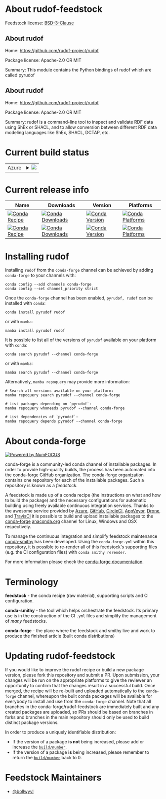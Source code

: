 About rudof-feedstock
=====================

Feedstock license: [BSD-3-Clause](https://github.com/conda-forge/rudof-feedstock/blob/main/LICENSE.txt)


About rudof
-----------

Home: https://github.com/rudof-project/rudof

Package license: Apache-2.0 OR MIT

Summary: This module contains the Python bindings of rudof which are called pyrudof

About rudof
-----------

Home: https://github.com/rudof-project/rudof

Package license: Apache-2.0 OR MIT

Summary: rudof is a command-line tool to inspect and validate RDF data using ShEx or 
SHACL, and to allow conversion between different RDF data modeling languages 
like ShEx, SHACL, DCTAP, etc.

Current build status
====================


<table>
    
  <tr>
    <td>Azure</td>
    <td>
      <details>
        <summary>
          <a href="https://dev.azure.com/conda-forge/feedstock-builds/_build/latest?definitionId=26549&branchName=main">
            <img src="https://dev.azure.com/conda-forge/feedstock-builds/_apis/build/status/rudof-feedstock?branchName=main">
          </a>
        </summary>
        <table>
          <thead><tr><th>Variant</th><th>Status</th></tr></thead>
          <tbody><tr>
              <td>linux_64_channel_sourcesconda-forgepython3.10.____cpython</td>
              <td>
                <a href="https://dev.azure.com/conda-forge/feedstock-builds/_build/latest?definitionId=26549&branchName=main">
                  <img src="https://dev.azure.com/conda-forge/feedstock-builds/_apis/build/status/rudof-feedstock?branchName=main&jobName=linux&configuration=linux%20linux_64_channel_sourcesconda-forgepython3.10.____cpython" alt="variant">
                </a>
              </td>
            </tr><tr>
              <td>linux_aarch64_channel_sourcesconda-forgepython3.10.____cpython</td>
              <td>
                <a href="https://dev.azure.com/conda-forge/feedstock-builds/_build/latest?definitionId=26549&branchName=main">
                  <img src="https://dev.azure.com/conda-forge/feedstock-builds/_apis/build/status/rudof-feedstock?branchName=main&jobName=linux&configuration=linux%20linux_aarch64_channel_sourcesconda-forgepython3.10.____cpython" alt="variant">
                </a>
              </td>
            </tr><tr>
              <td>linux_ppc64le_channel_sourcesconda-forgepython3.10.____cpython</td>
              <td>
                <a href="https://dev.azure.com/conda-forge/feedstock-builds/_build/latest?definitionId=26549&branchName=main">
                  <img src="https://dev.azure.com/conda-forge/feedstock-builds/_apis/build/status/rudof-feedstock?branchName=main&jobName=linux&configuration=linux%20linux_ppc64le_channel_sourcesconda-forgepython3.10.____cpython" alt="variant">
                </a>
              </td>
            </tr><tr>
              <td>osx_64_channel_sourcesconda-forgepython3.10.____cpython</td>
              <td>
                <a href="https://dev.azure.com/conda-forge/feedstock-builds/_build/latest?definitionId=26549&branchName=main">
                  <img src="https://dev.azure.com/conda-forge/feedstock-builds/_apis/build/status/rudof-feedstock?branchName=main&jobName=osx&configuration=osx%20osx_64_channel_sourcesconda-forgepython3.10.____cpython" alt="variant">
                </a>
              </td>
            </tr><tr>
              <td>osx_arm64_channel_sourcesconda-forgepython3.10.____cpython</td>
              <td>
                <a href="https://dev.azure.com/conda-forge/feedstock-builds/_build/latest?definitionId=26549&branchName=main">
                  <img src="https://dev.azure.com/conda-forge/feedstock-builds/_apis/build/status/rudof-feedstock?branchName=main&jobName=osx&configuration=osx%20osx_arm64_channel_sourcesconda-forgepython3.10.____cpython" alt="variant">
                </a>
              </td>
            </tr><tr>
              <td>win_64_channel_sourcesconda-forgepython3.10.____cpython</td>
              <td>
                <a href="https://dev.azure.com/conda-forge/feedstock-builds/_build/latest?definitionId=26549&branchName=main">
                  <img src="https://dev.azure.com/conda-forge/feedstock-builds/_apis/build/status/rudof-feedstock?branchName=main&jobName=win&configuration=win%20win_64_channel_sourcesconda-forgepython3.10.____cpython" alt="variant">
                </a>
              </td>
            </tr>
          </tbody>
        </table>
      </details>
    </td>
  </tr>
</table>

Current release info
====================

| Name | Downloads | Version | Platforms |
| --- | --- | --- | --- |
| [![Conda Recipe](https://img.shields.io/badge/recipe-pyrudof-green.svg)](https://anaconda.org/conda-forge/pyrudof) | [![Conda Downloads](https://img.shields.io/conda/dn/conda-forge/pyrudof.svg)](https://anaconda.org/conda-forge/pyrudof) | [![Conda Version](https://img.shields.io/conda/vn/conda-forge/pyrudof.svg)](https://anaconda.org/conda-forge/pyrudof) | [![Conda Platforms](https://img.shields.io/conda/pn/conda-forge/pyrudof.svg)](https://anaconda.org/conda-forge/pyrudof) |
| [![Conda Recipe](https://img.shields.io/badge/recipe-rudof-green.svg)](https://anaconda.org/conda-forge/rudof) | [![Conda Downloads](https://img.shields.io/conda/dn/conda-forge/rudof.svg)](https://anaconda.org/conda-forge/rudof) | [![Conda Version](https://img.shields.io/conda/vn/conda-forge/rudof.svg)](https://anaconda.org/conda-forge/rudof) | [![Conda Platforms](https://img.shields.io/conda/pn/conda-forge/rudof.svg)](https://anaconda.org/conda-forge/rudof) |

Installing rudof
================

Installing `rudof` from the `conda-forge` channel can be achieved by adding `conda-forge` to your channels with:

```
conda config --add channels conda-forge
conda config --set channel_priority strict
```

Once the `conda-forge` channel has been enabled, `pyrudof, rudof` can be installed with `conda`:

```
conda install pyrudof rudof
```

or with `mamba`:

```
mamba install pyrudof rudof
```

It is possible to list all of the versions of `pyrudof` available on your platform with `conda`:

```
conda search pyrudof --channel conda-forge
```

or with `mamba`:

```
mamba search pyrudof --channel conda-forge
```

Alternatively, `mamba repoquery` may provide more information:

```
# Search all versions available on your platform:
mamba repoquery search pyrudof --channel conda-forge

# List packages depending on `pyrudof`:
mamba repoquery whoneeds pyrudof --channel conda-forge

# List dependencies of `pyrudof`:
mamba repoquery depends pyrudof --channel conda-forge
```


About conda-forge
=================

[![Powered by
NumFOCUS](https://img.shields.io/badge/powered%20by-NumFOCUS-orange.svg?style=flat&colorA=E1523D&colorB=007D8A)](https://numfocus.org)

conda-forge is a community-led conda channel of installable packages.
In order to provide high-quality builds, the process has been automated into the
conda-forge GitHub organization. The conda-forge organization contains one repository
for each of the installable packages. Such a repository is known as a *feedstock*.

A feedstock is made up of a conda recipe (the instructions on what and how to build
the package) and the necessary configurations for automatic building using freely
available continuous integration services. Thanks to the awesome service provided by
[Azure](https://azure.microsoft.com/en-us/services/devops/), [GitHub](https://github.com/),
[CircleCI](https://circleci.com/), [AppVeyor](https://www.appveyor.com/),
[Drone](https://cloud.drone.io/welcome), and [TravisCI](https://travis-ci.com/)
it is possible to build and upload installable packages to the
[conda-forge](https://anaconda.org/conda-forge) [anaconda.org](https://anaconda.org/)
channel for Linux, Windows and OSX respectively.

To manage the continuous integration and simplify feedstock maintenance
[conda-smithy](https://github.com/conda-forge/conda-smithy) has been developed.
Using the ``conda-forge.yml`` within this repository, it is possible to re-render all of
this feedstock's supporting files (e.g. the CI configuration files) with ``conda smithy rerender``.

For more information please check the [conda-forge documentation](https://conda-forge.org/docs/).

Terminology
===========

**feedstock** - the conda recipe (raw material), supporting scripts and CI configuration.

**conda-smithy** - the tool which helps orchestrate the feedstock.
                   Its primary use is in the construction of the CI ``.yml`` files
                   and simplify the management of *many* feedstocks.

**conda-forge** - the place where the feedstock and smithy live and work to
                  produce the finished article (built conda distributions)


Updating rudof-feedstock
========================

If you would like to improve the rudof recipe or build a new
package version, please fork this repository and submit a PR. Upon submission,
your changes will be run on the appropriate platforms to give the reviewer an
opportunity to confirm that the changes result in a successful build. Once
merged, the recipe will be re-built and uploaded automatically to the
`conda-forge` channel, whereupon the built conda packages will be available for
everybody to install and use from the `conda-forge` channel.
Note that all branches in the conda-forge/rudof-feedstock are
immediately built and any created packages are uploaded, so PRs should be based
on branches in forks and branches in the main repository should only be used to
build distinct package versions.

In order to produce a uniquely identifiable distribution:
 * If the version of a package **is not** being increased, please add or increase
   the [``build/number``](https://docs.conda.io/projects/conda-build/en/latest/resources/define-metadata.html#build-number-and-string).
 * If the version of a package **is** being increased, please remember to return
   the [``build/number``](https://docs.conda.io/projects/conda-build/en/latest/resources/define-metadata.html#build-number-and-string)
   back to 0.

Feedstock Maintainers
=====================

* [@bollwyvl](https://github.com/bollwyvl/)


